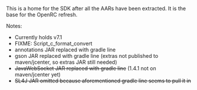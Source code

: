 This is a home for the SDK after all the AARs have been extracted. It is the base for the OpenRC refresh.

Notes:

 - Currently holds v7.1
 - FIXME: Script_c_format_convert
 - annotations JAR replaced with gradle line
 - gson JAR replaced with gradle line (extras not published to maven/jcenter, so extras JAR still needed)
 - ~~JavaWebSocket JAR replaced with gradle line~~ (1.4.1 not on maven/jcenter yet)
 - ~~SL4J JAR omitted because aforementioned gradle line seems to pull it in~~